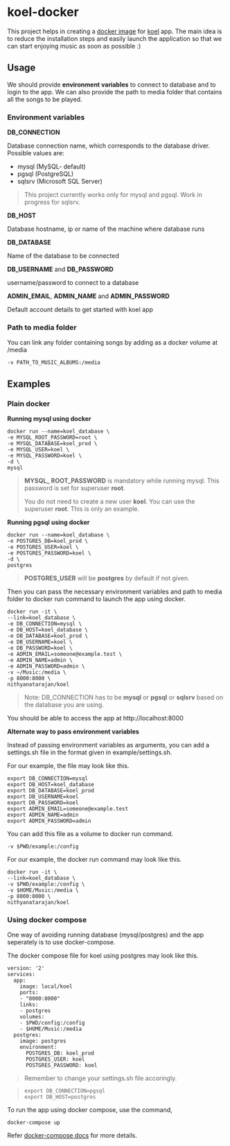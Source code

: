 # koel-docker

This project helps in creating a [docker image](https://hub.docker.com/r/nithyanatarajan/koel/) for [koel](https://github.com/phanan/koel) app. The main idea is to reduce the installation steps and easily launch the application so that we can start enjoying music as soon as possible :)


## Usage

We should provide **environment variables** to connect to database and to login to the app. We can also provide the path to media folder that contains all the songs to be played.

### Environment variables

**DB_CONNECTION**

Database connection name, which corresponds to the database driver.
Possible values are:

* mysql (MySQL- default)
* pgsql (PostgreSQL)
* sqlsrv (Microsoft SQL Server)

> This project currently works only for mysql and pgsql. Work in progress for sqlsrv.

**DB_HOST**

Database hostname, ip or name of the machine where database runs

**DB_DATABASE**

Name of the database to be connected

**DB_USERNAME** and **DB_PASSWORD**

username/password to connect to a database

**ADMIN_EMAIL**, **ADMIN_NAME** and **ADMIN_PASSWORD**

Default account details to get started with koel app

### Path to media folder

You can link any folder containing songs by adding as a docker volume at /media

```
-v PATH_TO_MUSIC_ALBUMS:/media
```


## Examples

### Plain docker
**Running mysql using docker**

```
docker run --name=koel_database \
-e MYSQL_ROOT_PASSWORD=root \
-e MYSQL_DATABASE=koel_prod \
-e MYSQL_USER=koel \
-e MYSQL_PASSWORD=koel \
-d \
mysql
```

> **MYSQL_ ROOT_PASSWORD** is mandatory while running mysql. This password is set for superuser **root**.
>
> You do not need to create a new user **koel**. You can use the superuser **root**. This is only an example.

**Running pgsql using docker**

```
docker run --name=koel_database \
-e POSTGRES_DB=koel_prod \
-e POSTGRES_USER=koel \
-e POSTGRES_PASSWORD=koel \
-d \
postgres
```
> **POSTGRES_USER** will be **postgres** by default if not given.

Then you can pass the necessary environment variables and path to media folder to docker run command to launch the app using docker.

```
docker run -it \
--link=koel_database \
-e DB_CONNECTION=mysql \
-e DB_HOST=koel_database \
-e DB_DATABASE=koel_prod \
-e DB_USERNAME=koel \
-e DB_PASSWORD=koel \
-e ADMIN_EMAIL=someone@example.test \
-e ADMIN_NAME=admin \
-e ADMIN_PASSWORD=admin \
-v ~/Music:/media \
-p 8000:8000 \
nithyanatarajan/koel
```

> Note: DB_CONNECTION has to be **mysql** or **pgsql** or **sqlsrv** based on the database you are using.


You should be able to access the app at http://localhost:8000

**Alternate way to pass environment variables**

Instead of passing environment variables as arguments, you can add a settings.sh file in the format given in example/settings.sh.

For our example, the file may look like this.


```
export DB_CONNECTION=mysql
export DB_HOST=koel_database
export DB_DATABASE=koel_prod
export DB_USERNAME=koel
export DB_PASSWORD=koel
export ADMIN_EMAIL=someone@example.test
export ADMIN_NAME=admin
export ADMIN_PASSWORD=admin
```

You can add this file as a volume to docker run command.


```
-v $PWD/example:/config
```

For our example, the docker run command may look like this.

```
docker run -it \
--link=koel_database \
-v $PWD/example:/config \
-v $HOME/Music:/media \
-p 8000:8000 \
nithyanatarajan/koel
```

### Using docker compose

One way of avoiding running database (mysql/postgres) and the app seperately is to use docker-compose.

The docker compose file for koel using postgres may look like this.

```
version: '2'
services:
  app:
    image: local/koel
    ports:
    - "8000:8000"
    links:
    - postgres
    volumes:
    - $PWD/config:/config
    - $HOME/Music:/media
  postgres:
    image: postgres
    environment:
      POSTGRES_DB: koel_prod
      POSTGRES_USER: koel
      POSTGRES_PASSWORD: koel
```

> Remember to change your settings.sh file accoringly.

> ```
> export DB_CONNECTION=pgsql
> export DB_HOST=postgres
> ```

To run the app using docker compose, use the command,

```
docker-compose up
```

Refer [docker-compose docs](https://docs.docker.com/compose/overview/) for more details.

